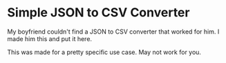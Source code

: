 Simple JSON to CSV Converter
============================

My boyfriend couldn't find a JSON to CSV converter that worked for him. I made him this and put it here.

This was made for a pretty specific use case. May not work for you.